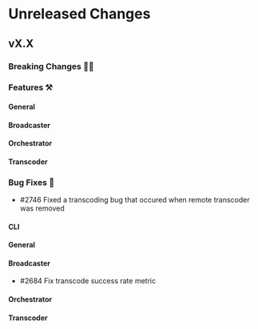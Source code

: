 # Unreleased Changes

## vX.X

### Breaking Changes 🚨🚨

### Features ⚒

#### General

#### Broadcaster

#### Orchestrator

#### Transcoder

### Bug Fixes 🐞
- #2746 Fixed a transcoding bug that occured when remote transcoder was removed

#### CLI

#### General

#### Broadcaster
- \#2684 Fix transcode success rate metric

#### Orchestrator

#### Transcoder
